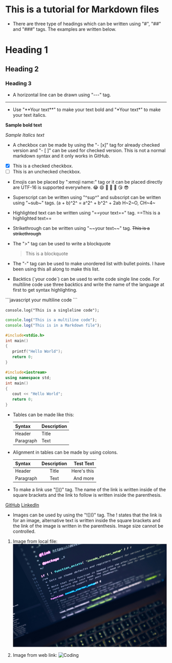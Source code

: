 # This is a tutorial for Markdown files

- There are three type of headings which can be written using "#", "##" and "###" tags. The examples are written below.

# Heading 1

## Heading 2

### Heading 3

- A horizontal line can be drawn using "---" tag.

---

- Use "\*\*Your text\*\*" to make your text bold and "\*Your text\*" to make your text italics.

**Sample bold text**

_Sample Italics text_

- A checkbox can be made by using the "- [x]" tag for already checked version and "- [ ]" can be used for checked version. This is not a normal markdown syntax and it only works in GitHub.
- [x] This is a checked checkbox.
- [ ] This is an unchecked checkbox.

- Emojis can be placed by ":emoji name:" tag or it can be placed directly are UTF-16 is supported everywhere.
  :joy: :smile: :car: :monkey: :man: 😘 😎

- Superscript can be written using "\^sup^" and subscript can be written using "\~sub~" tags.
  (a + b)^2^ = a^2^ + b^2^ + 2ab
  H~2~O, CH~4~

- Highlighted text can be written using "\==your text==" tag.
  ==This is a highlighted text==

- Strikethrough can be written using "\~~your text~~" tag.
  ~~This is a strikethrough~~

- The ">" tag can be used to write a blockquote

  > This is a blockquote

- The "-" tag can be used to make unordered list with bullet points. I have been using this all along to make this list.

- Backtics (\`your code\`) can be used to write code single line code. For multiline code use three backtics and write the name of the language at first to get syntax highlighting.

\`\`\`javascript
your multiline code
\`\`\`

`console.log("This is a singleline code");`

```javascript
console.log("This is a multiline code");
console.log("This is in a Markdown file");
```

```c
#include<stdio.h>
int main()
{
   printf("Hello World");
   return 0;
}
```

```cpp
#include<iostream>
using namespace std;
int main()
{
   cout << "Hello World";
   return 0;
}
```

- Tables can be made like this:

  | Syntax    | Description |
  | --------- | ----------- |
  | Header    | Title       |
  | Paragraph | Text        |

- Alignment in tables can be made by using colons.

  | Syntax    | Description |   Test Text |
  | :-------- | :---------: | ----------: |
  | Header    |    Title    | Here's this |
  | Paragraph |    Text     |    And more |

- To make a link use "\[]()" tag. The name of the link is written inside of the square brackets and the link to follow is written inside the parenthesis.

[GitHub](https://github.com/arpan-mondal-3000)
[LinkedIn](https://www.linkedin.com/in/arpan-mondal-a1b43a28a/)

- Images can be used by using the "\!\[]()" tag. The ! states that the link is for an image, alternative text is written inside the square brackets and the link of the image is written in the parenthesis. Image size cannot be controlled.

1. Image from local file:
   ![Coding](./image.jpg)

2. Image from web link:
   ![Coding](https://images.unsplash.com/photo-1515879218367-8466d910aaa4?q=80&w=2069&auto=format&fit=crop&ixlib=rb-4.0.3&ixid=M3wxMjA3fDB8MHxwaG90by1wYWdlfHx8fGVufDB8fHx8fA%3D%3D)
